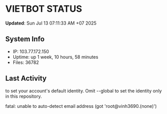 # VIETBOT STATUS
**Updated**: Sun Jul 13 07:11:33 AM +07 2025

## System Info
- IP: 103.77.172.150
- Uptime: up 1 week, 10 hours, 58 minutes
- Files: 36782

## Last Activity

to set your account's default identity.
Omit --global to set the identity only in this repository.

fatal: unable to auto-detect email address (got 'root@vinh3690.(none)')
